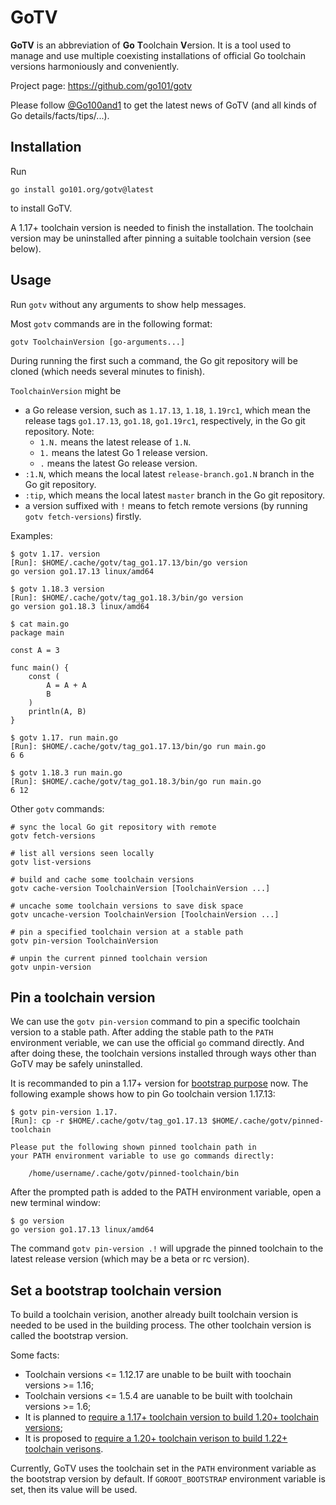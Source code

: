 
# GoTV

**GoTV** is an abbreviation of **Go** **T**oolchain **V**ersion.
It is a tool used to manage and use multiple coexisting installations of official Go toolchain versions harmoniously and conveniently.

Project page: https://github.com/go101/gotv

Please follow [@Go100and1](https://twitter.com/go100and1) to get the latest news of GoTV
(and all kinds of Go details/facts/tips/...).

## Installation

Run

```
go install go101.org/gotv@latest
```

to install GoTV.

A 1.17+ toolchain version is needed to finish the installation.
The toolchain version may be uninstalled after pinning a suitable toolchain version (see below).

## Usage

Run `gotv` without any arguments to show help messages.

Most `gotv` commands are in the following format:

```
gotv ToolchainVersion [go-arguments...]
```

During running the first such a command, the Go git repository will be cloned (which needs several minutes to finish).

`ToolchainVersion` might be

* a Go release version, such as `1.17.13`, `1.18`, `1.19rc1`,
  which mean the release tags `go1.17.13`, `go1.18`, `go1.19rc1`, respectively,
  in the Go git repository.
  Note:
  * `1.N.` means the latest release of `1.N`.
  * `1.` means the latest Go 1 release version.
  * `.` means the latest Go release version.
* `:1.N`, which means the local latest `release-branch.go1.N` branch in the Go git repository.
* `:tip`, which means the local latest `master` branch in the Go git repository.
* a version suffixed with `!` means to fetch remote versions (by running `gotv fetch-versions`) firstly.

Examples:

```
$ gotv 1.17. version
[Run]: $HOME/.cache/gotv/tag_go1.17.13/bin/go version
go version go1.17.13 linux/amd64

$ gotv 1.18.3 version
[Run]: $HOME/.cache/gotv/tag_go1.18.3/bin/go version
go version go1.18.3 linux/amd64

$ cat main.go
package main

const A = 3

func main() {
	const (
		A = A + A
		B
	)
	println(A, B)
}

$ gotv 1.17. run main.go
[Run]: $HOME/.cache/gotv/tag_go1.17.13/bin/go run main.go
6 6

$ gotv 1.18.3 run main.go
[Run]: $HOME/.cache/gotv/tag_go1.18.3/bin/go run main.go
6 12
```

Other `gotv` commands:

```
# sync the local Go git repository with remote
gotv fetch-versions

# list all versions seen locally
gotv list-versions

# build and cache some toolchain versions
gotv cache-version ToolchainVersion [ToolchainVersion ...]

# uncache some toolchain versions to save disk space
gotv uncache-version ToolchainVersion [ToolchainVersion ...]

# pin a specified toolchain version at a stable path
gotv pin-version ToolchainVersion

# unpin the current pinned toolchain version
gotv unpin-version
```

## Pin a toolchain version

We can use the `gotv pin-version` command to pin a specific toolchain version to a stable path.
After adding the stable path to the `PATH` environment veriable,
we can use the official `go` command directly.
And after doing these, the toolchain versions installed through ways other than GoTV
may be safely uninstalled.

It is recommanded to pin a 1.17+ version for [bootstrap purpose](https://github.com/golang/go/issues/44505) now.
The following example shows how to pin Go toolchain version 1.17.13:

```
$ gotv pin-version 1.17.
[Run]: cp -r $HOME/.cache/gotv/tag_go1.17.13 $HOME/.cache/gotv/pinned-toolchain

Please put the following shown pinned toolchain path in
your PATH environment variable to use go commands directly:

	/home/username/.cache/gotv/pinned-toolchain/bin
```

After the prompted path is added to the PATH environment variable,
open a new terminal window:

```
$ go version
go version go1.17.13 linux/amd64
```

The command `gotv pin-version .!` will upgrade the pinned toolchain to the latest release version
(which may be a beta or rc version).

## Set a bootstrap toolchain version

To build a toolchain verision, another already built toolchain version is needed to be used in the building process.
The other toolchain version is called the bootstrap version.

Some facts:

* Toolchain versions <= 1.12.17 are unable to be built with toochain versions >= 1.16;
* Toolchain versions <= 1.5.4 are uanable to be built with toolchain versions >= 1.6;
* It is planned to [require a 1.17+ toolchain version to build 1.20+ toolchain versions](https://github.com/golang/go/issues/44505);
* It is proposed to [require a 1.20+ toolchain verison to build 1.22+ toolchain verisons](https://github.com/golang/go/issues/54265).

Currently, GoTV uses the toolchain set in the `PATH` environment variable as the bootstrap version by default.
If `GOROOT_BOOTSTRAP` environment variable is set, then its value will be used.







